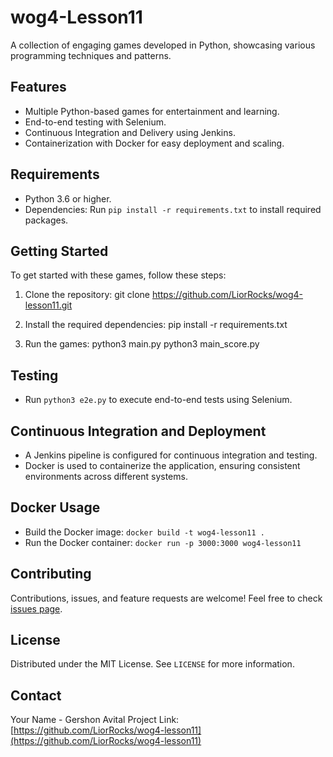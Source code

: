 # wog4-Lesson11

A collection of engaging games developed in Python, showcasing various programming techniques and patterns.

## Features

- Multiple Python-based games for entertainment and learning.
- End-to-end testing with Selenium.
- Continuous Integration and Delivery using Jenkins.
- Containerization with Docker for easy deployment and scaling.

## Requirements

- Python 3.6 or higher.
- Dependencies: Run `pip install -r requirements.txt` to install required packages.

## Getting Started

To get started with these games, follow these steps:

1. Clone the repository:
git clone https://github.com/LiorRocks/wog4-lesson11.git

2. Install the required dependencies:
pip install -r requirements.txt

3. Run the games:
python3 main.py
python3 main_score.py


## Testing

- Run `python3 e2e.py` to execute end-to-end tests using Selenium.

## Continuous Integration and Deployment

- A Jenkins pipeline is configured for continuous integration and testing.
- Docker is used to containerize the application, ensuring consistent environments across different systems.

## Docker Usage

- Build the Docker image: `docker build -t wog4-lesson11 .`
- Run the Docker container: `docker run -p 3000:3000 wog4-lesson11`

## Contributing

Contributions, issues, and feature requests are welcome! Feel free to check [issues page](https://github.com/LiorRocks/wog4-lesson11/issues).

## License

Distributed under the MIT License. See `LICENSE` for more information.

## Contact

Your Name - Gershon Avital
Project Link: [https://github.com/LiorRocks/wog4-lesson11](https://github.com/LiorRocks/wog4-lesson11)
